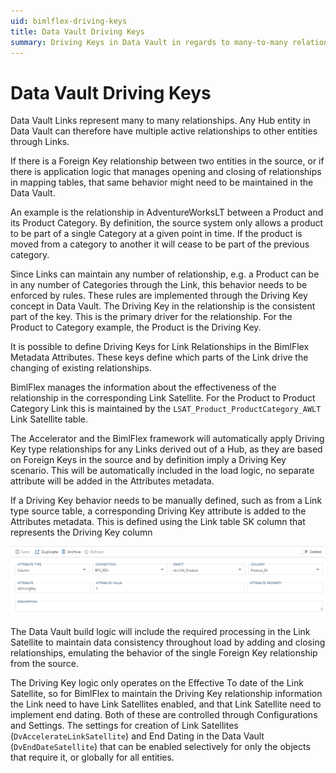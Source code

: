 ```yaml
---
uid: bimlflex-driving-keys
title: Data Vault Driving Keys
summary: Driving Keys in Data Vault in regards to many-to-many relationships
---
```

# Data Vault Driving Keys

Data Vault Links represent many to many relationships. Any Hub entity in Data Vault can therefore have multiple active relationships to other entities through Links.

If there is a Foreign Key relationship between two entities in the source, or if there is application logic that manages opening and closing of relationships in mapping tables, that same behavior might need to be maintained in the Data Vault.

An example is the relationship in AdventureWorksLT between a Product and its Product Category. By definition, the source system only allows a product to be part of a single Category at a given point in time. If the product is moved from a category to another it will cease to be part of the previous category.

Since Links can maintain any number of relationship, e.g. a Product can be in any number of Categories through the Link, this behavior needs to be enforced by rules. These rules are implemented through the Driving Key concept in Data Vault. The Driving Key in the relationship is the consistent part of the key. This is the primary driver for the relationship. For the Product to Category example, the Product is the Driving Key.

It is possible to define Driving Keys for Link Relationships in the BimlFlex Metadata Attributes. These keys define which parts of the Link drive the changing of existing relationships.

BimlFlex manages the information about the effectiveness of the relationship in the corresponding Link Satellite. For the Product to Product Category Link this is maintained by the `LSAT_Product_ProductCategory_AWLT` Link Satellite table.

The Accelerator and the BimlFlex framework will automatically apply Driving Key type relationships for any Links derived out of a Hub, as they are based on Foreign Keys in the source and by definition imply a Driving Key scenario. This will be automatically included in the load logic, no separate attribute will be added in the Attributes metadata.

If a Driving Key behavior needs to be manually defined, such as from a Link type source table, a corresponding Driving Key attribute is added to the Attributes metadata. This is defined using the Link table SK column that represents the Driving Key column

![Driving Key Metadata](images/bimlflex-ss-v5-app-driving-key-metadata-attributes.png "Driving Key Metadata")

The Data Vault build logic will include the required processing in the Link Satellite to maintain data consistency throughout load by adding and closing relationships, emulating the behavior of the single Foreign Key relationship from the source.

The Driving Key logic only operates on the Effective To date of the Link Satellite, so for BimlFlex to maintain the Driving Key relationship information the Link need to have Link Satellites enabled, and that Link Satellite need to implement end dating. Both of these are controlled through Configurations and Settings. The settings for creation of Link Satellites (`DvAccelerateLinkSatellite`) and End Dating in the Data Vault (`DvEndDateSatellite`) that can be enabled selectively for only the objects that require it, or globally for all entities.
